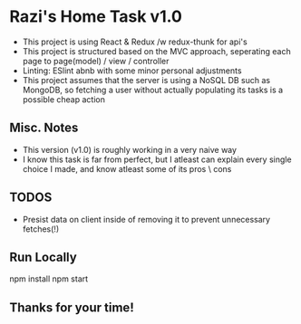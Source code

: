 # Razi's Home Task v1.0
* This project is using React & Redux /w redux-thunk for api's
* This project is structured based on the MVC approach, seperating each page to page(model) / view / controller
* Linting: ESlint abnb with some minor personal adjustments
* This project assumes that the server is using a NoSQL DB such as MongoDB, so fetching a user without actually populating its tasks is a possible cheap action

## Misc. Notes
* This version (v1.0) is roughly working in a very naive way
* I know this task is far from perfect, but I atleast can explain every single choice I made, and know atleast some of its pros \ cons

## TODOS
* Presist data on client inside of removing it to prevent unnecessary fetches(!)

## Run Locally
npm install
npm start

## Thanks for your time!